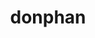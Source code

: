 ---
id: 232
title: donphan
types: [ground]
image: https://raw.githubusercontent.com/PokeAPI/sprites/master/sprites/pokemon/232.png
---